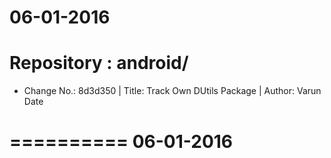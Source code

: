 06-01-2016
==========

# Repository : android/
- Change No.: 8d3d350 | Title: Track Own DUtils Package | Author: Varun Date 

==========
06-01-2016
==========
